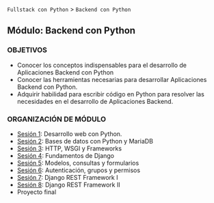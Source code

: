 `Fullstack con Python` > `Backend con Python`

## Módulo: Backend con Python

### OBJETIVOS
 - Conocer los conceptos indispensables para el desarrollo de Aplicaciones Backend con Python
 - Conocer las herramientas necesarias para desarrollar Aplicaciones Backend con Python.
 - Adquirir habilidad para escribir código en Python para resolver las necesidades en el desarrollo de Aplicaciones Backend.

### ORGANIZACIÓN DE MÓDULO

 - [Sesión 1](Sesion-01): Desarrollo web con Python.
 - [Sesión 2](Sesion-02): Bases de datos con Python y MariaDB
 - [Sesión 3](Sesion-03): HTTP, WSGI y Frameworks
 - [Sesión 4](Sesion-04): Fundamentos de Django
 - [Sesión 5](Sesion-05): Modelos, consultas y formularios
 - [Sesión 6](Sesion-06): Autenticación, grupos y permisos
 - [Sesión 7](Sesion-07): Django REST Framework I
 - [Sesión 8](Sesion-08): Django REST Framework II
 - Proyecto final
